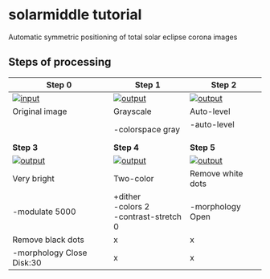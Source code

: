# solarmiddle tutorial

Automatic symmetric positioning of total solar eclipse corona images

## Steps of processing

|Step 0|Step 1|Step 2|
|------|------|------|
|[![input](../gh-pages/sample_input_300.jpg)](../gh-pages/sample_input_1000.jpg)|[![output](../gh-pages/solarmiddle_step01_300.jpg)](../gh-pages/solarmiddle_step01_1000.jpg)|[![output](../gh-pages/solarmiddle_step02_300.jpg)](../gh-pages/solarmiddle_step02_1000.jpg)|
|Original image|Grayscale|Auto-level|
||-colorspace gray|-auto-level<br /><br />|
|**Step 3**|**Step 4**|**Step 5**|
|[![output](../gh-pages/solarmiddle_step03_300.jpg)](../gh-pages/solarmiddle_step03_1000.jpg)|[![output](../gh-pages/solarmiddle_step04_300.jpg)](../gh-pages/solarmiddle_step04_1000.jpg)|[![output](../gh-pages/solarmiddle_step05_300.jpg)](../gh-pages/solarmiddle_step05_1000.jpg)|
|Very bright|Two-color|Remove white dots|
|-modulate 5000|+dither<br/>-colors 2<br />-contrast-stretch 0|-morphology Open|Disk:2|
|Remove black dots|x|x|
|-morphology Close Disk:30|x|x|

